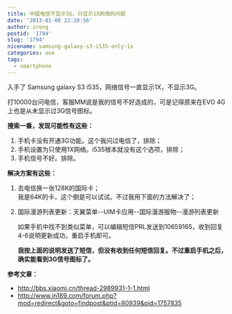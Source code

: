 ```yaml
---
title: 中国电信不显示3G，只显示1X网络的问题
date: '2013-01-08 22:10:56'
author: zrong
postid: '1794'
slug: '1794'
nicename: samsung-galaxy-s3-i535-only-1x
categories: use
tags:
  - smartphone
---
```


入手了 Samsung galaxy S3 i535，网络信号一直显示1X，不显示3G。

打10000台问电信，客服MM说是我的信号不好造成的，可是记得原来在EVO
4G上也是从未显示过3G信号图标。

**搜索一番，发现可能性有这些：**

1.  手机卡没有开通3G功能。这个我问过电信了，排除；
2.  手机设置为只使用1X网络。i535根本就没有这个选项，排除；
3.  手机信号不好。排除。

**解决方案有这些：**

1.  去电信换一张128K的国际卡；  
    我是64K的卡，这个倒是可以试试。不过我用下面的方法解决了；
2.  国际漫游列表更新：天翼菜单--UIM卡应用--国际漫游服物--漫游列表更新  

    如果手机中找不到类似菜单，可以编辑短信PRL发送到10659165，收到回复4-6说明更新成功，重启手机即可。  

    **我按上面的说明发送了短信，但没有收到任何短信回复。不过重启手机之后，确实能看到3G信号图标了。**

**参考文章：**

-   <http://bbs.xiaomi.cn/thread-2989931-1-1.html>
-   <http://www.in189.com/forum.php?mod=redirect&goto=findpost&ptid=80939&pid=1757835>

